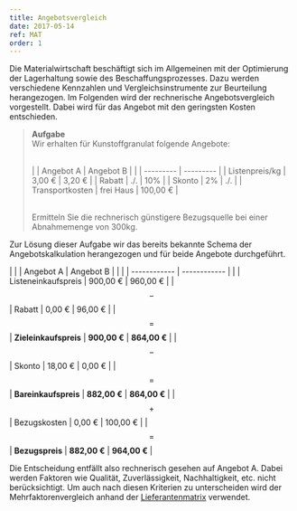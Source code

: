 ```yaml
---
title: Angebotsvergleich
date: 2017-05-14
ref: MAT
order: 1
---
```


Die Materialwirtschaft beschäftigt sich im Allgemeinen mit der Optimierung der Lagerhaltung sowie des Beschaffungsprozesses.
Dazu werden verschiedene Kennzahlen und Vergleichsinstrumente zur Beurteilung herangezogen.
Im Folgenden wird der rechnerische Angebotsvergleich vorgestellt.
Dabei wird für das Angebot mit den geringsten Kosten entschieden.

> **Aufgabe**  
> Wir erhalten für Kunstoffgranulat folgende Angebote:
> <br><br>
>
> |                 | Angebot A | Angebot B |
> |                 | --------- | --------- |
> | Listenpreis/kg  | 3,00 €    | 3,20 €    |
> | Rabatt          | ./.       | 10%       |
> | Skonto          | 2%        | ./.       |
> | Transportkosten | frei Haus | 100,00 €  |
>
> <br>
> Ermitteln Sie die rechnerisch günstigere Bezugsquelle bei einer Abnahmemenge von 300kg.

Zur Lösung dieser Aufgabe wir das bereits bekannte Schema der Angebotskalkulation herangezogen und für beide Angebote durchgeführt.

|       |                       | Angebot A    | Angebot B    |
|       |                       | ------------ | ------------ |
|       | Listeneinkaufspreis   | 900,00 €     | 960,00 €     |
| $$-$$ | Rabatt                | 0,00 €       | 96,00 €      |
| $$=$$ | **Zieleinkaufspreis** | **900,00 €** | **864,00 €** |
| $$-$$ | Skonto                | 18,00 €      | 0,00 €       |
| $$=$$ | **Bareinkaufspreis**  | **882,00 €** | **864,00 €** |
| $$+$$ | Bezugskosten          | 0,00 €       | 100,00 €     |
| $$=$$ | **Bezugspreis**       | **882,00 €** | **964,00 €** |

Die Entscheidung entfällt also rechnerisch gesehen auf Angebot A.
Dabei werden Faktoren wie Qualität, Zuverlässigkeit, Nachhaltigkeit, etc. nicht berücksichtigt.
Um auch nach diesen Kriterien zu unterscheiden wird der Mehrfaktorenvergleich anhand der [Lieferantenmatrix](/abi/bwr/materialwirtschaft/2-lieferantenmatrix/) verwendet.
